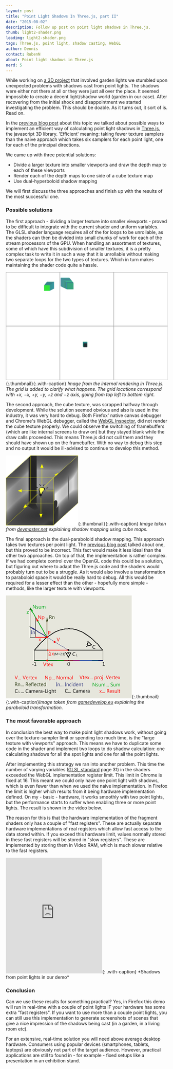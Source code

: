 ```yaml
---
layout: post
title: "Point Light Shadows In Three.js, part II"
date: "2015-08-02"
description: Follow up post on point light shadows in Three.js.
thumb: light2-shader.png
leadimg: light2-shader.png
tags: Three.js, point light, shadow casting, WebGL
author: Dennis
contact: RubenN
about: Point light shadows in Three.js
nerd: 5
---
```


While working on [a 3D project] that involved garden lights we stumbled upon unexpected problems with shadows cast from point lights. The shadows were either not there at all or they were just all over the place. It seemed impossible to create a decent light/shadow world (garden in our case). After recovering from the initial shock and disappointment we started investigating the problem. This should be doable. As it turns out, it sort of is. Read on.

In the [previous blog post] about this topic we talked about possible ways to implement an efficient way of calculating point light shadows in [Three.js], the javascript 3D library. 'Efficient' meaning: taking fewer texture samplers than the naive approach which takes six samplers for each point light, one for each of the principal directions.

We came up with three potential solutions:

* Divide a larger texture into smaller viewports and draw the depth map to each of these viewports
* Render each of the depth maps to one side of a cube texture map
* Use dual-hyperboloid shadow mapping

We will first discuss the three approaches and finish up with the results of the most successful one.

### Possible solutions

The first approach - dividing a larger texture into smaller viewports - proved to be difficult to integrate with the current shader and uniform variables.
The GLSL shader language requires all of the for loops to be unrollable, as the shaders can then be divided into small chunks of work for each of the stream processors of the GPU.
When handling an assortment of textures, some of which have this subdivision of smaller textures, it is a pretty complex task to write it in such a way that it is unrollable without making two separate loops for the two types of textures. Which in turn makes maintaining the shader code quite a hassle.

![viewports](/img/blog/light2-viewports-grid.png){:.thumbnail}{:.with-caption}
*Image from the internal rendering in Three.js. The grid is added to clarify what happens. The grid locations correspond with +x, &minus;x, +y, &minus;y, +z and &minus;z axis, going from top left to bottom right.*

The second approach, the cube texture, was scrapped halfway through development. While the solution seemed obvious and also is used in the industry, it was very hard to debug.
Both Firefox' native canvas debugger and Chrome's WebGL debugger, called the [WebGL Inspector], did not render the cube texture properly. We could observe the switching of framebuffers (which are like internal screens to draw on) but they stayed blank while the draw calls proceeded. This means Three.js did not cull them and they should have shown up on the framebuffer. With no way to debug this step and no output it would be ill-advised to continue to develop this method.

![cube depth map](/img/blog/light2-shadow-cube.png){:.thumbnail}{:.with-caption}
*Image taken from [devmaster.net] explaining shadow mapping using cube maps.*

The final approach is the dual-paraboloid shadow mapping. This approach takes two textures per point light. The [previous blog post] talked about one, but this proved to be incorrect. This fact would make it less ideal than the other two approaches. On top of that, the implementation is rather complex. If we had complete control over the OpenGL code this could be a solution, but figuring out where to adapt the Three.js code and the shaders would probably turn out to be a struggle. As it would also involve a transformation to paraboloid space it would be really hard to debug. All this would be required for a lesser effect than the other - hopefully more simple - methods, like the larger texture with viewports. 

![paraboloid transformation](/img/blog/light2-paraboloid-transformation.png){:.thumbnail}{:.with-caption}*Image taken from [gamedevelop.eu] explaining the paraboloid transformation.*

### The most favorable approach
In conclusion the best way to make point light shadows work, without going over the texture-sampler limit or spending too much time, is the "large texture with viewports" approach. This means we have to duplicate some code in the shader and implement two loops to do shadow calculation: one calculating shadows for all the spot lights and one for all the point lights.

After implementing this strategy we ran into another problem. This time the number of varying variables ([GLSL standard] page 31) in the shaders exceeded the WebGL implementation register limit. This limit in Chrome is fixed at 16. This meant we could only have one point light with shadows, which is even fewer than when we used the naive implementation. In Firefox the limit is higher which results from it being hardware implementation defined. On my - basic - hardware, it works smoothly with two point lights, but the performance starts to suffer when enabling three or more point lights. The result is shown in the video below.

The reason for this is that the hardware implementation of the fragment shaders only has a couple of "fast registers". These are actually separate hardware implementations of real registers which allow fast access to the data stored within. If you exceed this hardware limit, values normally stored in these fast registers will be stored in "slow registers". These are implemented by storing them in Video RAM, which is much slower relative to the fast registers.

<iframe src="https://player.vimeo.com/video/133734871" height="360" frameborder="0" webkitallowfullscreen mozallowfullscreen allowfullscreen></iframe>{: .with-caption}
*Shadows from point lights in our demo*

### Conclusion
Can we use these results for something practical? Yes, in Firefox this demo will run in real-time with a couple of point lights IF your hardware has some extra "fast registers". If you want to use more than a couple point lights, you can still use this implementation to generate screenshots of scenes that give a nice impression of the shadows being cast (in a garden, in a living room etc).

For an extensive, real-time solution you will need above average desktop hardware. Consumers using popular devices (smartphones, tablets, laptops) are obviously not part of the target audience. However, practical applications are still to found in - for example - fixed setups like a presentation in an exhibition stand.



[GLSL standard]: https://www.khronos.org/files/opengles_shading_language.pdf#page=37
[devmaster.net]: http://devmaster.net/p/3002/shader-effects-shadow-mapping
[gamedevelop.eu]: http://gamedevelop.eu/en/tutorials/dual-paraboloid-shadow-mapping.htm
[WebGL Inspector]: http://benvanik.github.io/WebGL-Inspector/ "WebGL inspector homepage"
[Three.js]: http://threejs.org/ "three.js homepage"
[previous blog post]: /2015/05/21/point-light-shadows-in-threejs/
[a 3D project]: /2015/08/14/intelligent-3d-design/
